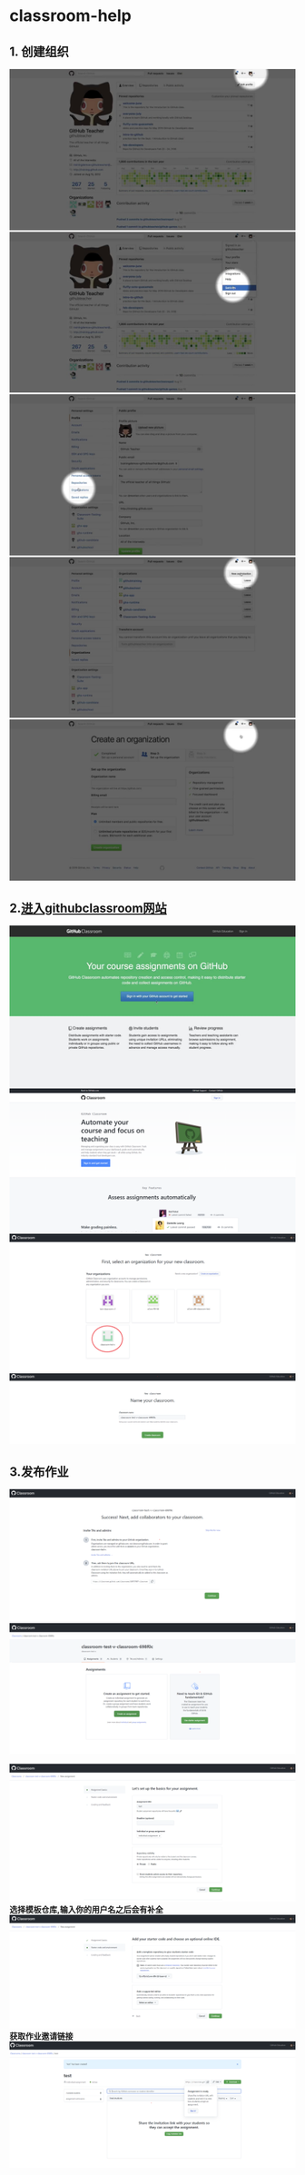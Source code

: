 # classroom-help



## 1. 创建组织
![](./1.jpg)
![](./2.jpg)
![](./3.jpg)
![](./4.jpg)
![](./5.jpg)
## 2.[进入githubclassroom网站](https://classroom.github.com/)
![](./6.jpg)
![](./7.png)
![](./8.png)
![](./9.png)
## 3.发布作业
![](./10.png)
![](./11.png)

![](./12.png)
**选择模板仓库,输入你的用户名之后会有补全**
![](./13.png)
**获取作业邀请链接**
![](./14.png)